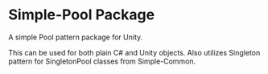 # Simple-Pool Package
A simple Pool pattern package for Unity.

This can be used for both plain C# and Unity objects. Also utilizes Singleton pattern for SingletonPool classes from Simple-Common.

